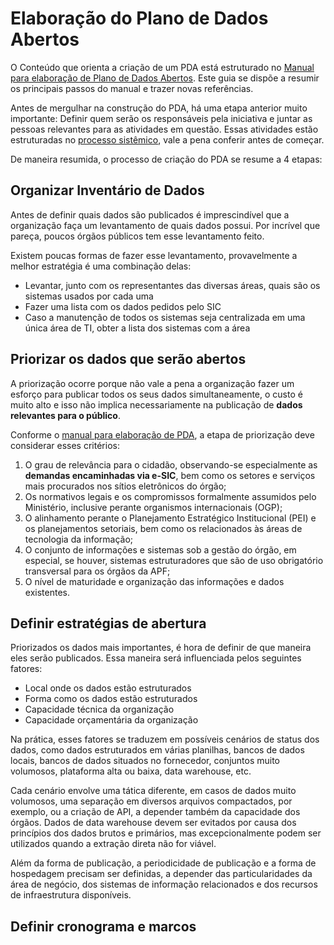 Elaboração do Plano de Dados Abertos
====

O Conteúdo que orienta a criação de um PDA está estruturado no [Manual para elaboração de Plano de Dados Abertos](http://www.planejamento.gov.br/secretarias/upload/Arquivos/governo_aberto/manual_elaboracao_plano_dados_abertos.pdf). Este guia se dispõe a resumir os principais passos do manual e trazer novas referências.

Antes de mergulhar na construção do PDA, há uma etapa anterior muito importante: Definir quem serão os responsáveis pela iniciativa e juntar as pessoas relevantes para as atividades em questão. Essas atividades estão estruturadas no [processo sistêmico](https://github.com/dadosgovbr/kit/blob/master/Processo-sist%C3%AAmico.md), vale a pena conferir antes de começar.

De maneira resumida, o processo de criação do PDA se resume a 4 etapas:

## Organizar Inventário de Dados

Antes de definir quais dados são publicados é imprescindível que a organização faça um levantamento de quais dados possui. Por incrível que pareça, poucos órgãos públicos tem esse levantamento feito.

Existem poucas formas de fazer esse levantamento, provavelmente a melhor estratégia é uma combinação delas:

* Levantar, junto com os representantes das diversas áreas, quais são os sistemas usados por cada uma
* Fazer uma lista com os dados pedidos pelo SIC
* Caso a manutenção de todos os sistemas seja centralizada em uma única área de TI, obter a lista dos sistemas com a área


## Priorizar os dados que serão abertos

A priorização ocorre porque não vale a pena a organização fazer um esforço para publicar todos os seus dados simultaneamente, o custo é muito alto e isso não implica necessariamente na publicação de **dados relevantes para o público**. 

Conforme o [manual para elaboração de PDA](http://www.planejamento.gov.br/secretarias/upload/Arquivos/governo_aberto/manual_elaboracao_plano_dados_abertos.pdf), a etapa de priorização deve considerar esses critérios:

1. O grau de relevância para o cidadão, observando-se especialmente as **demandas encaminhadas via e-SIC**, bem como os setores e serviços mais procurados nos sítios eletrônicos do órgão; 
2. Os normativos legais e os compromissos formalmente assumidos pelo Ministério, inclusive perante organismos internacionais (OGP); 
3. O alinhamento perante o Planejamento Estratégico Institucional (PEI) e os planejamentos setoriais, bem como os relacionados às áreas de tecnologia da informação;
4. O conjunto de informações e sistemas sob a gestão do órgão, em especial, se houver, sistemas estruturadores que são de uso obrigatório transversal para os órgãos da APF;
5. O nível de maturidade e organização das informações e dados existentes.

## Definir estratégias de abertura

Priorizados os dados mais importantes, é hora de definir de que maneira eles serão publicados. Essa maneira será influenciada pelos seguintes fatores:

* Local onde os dados estão estruturados
* Forma como os dados estão estruturados
* Capacidade técnica da organização
* Capacidade orçamentária da organização

Na prática, esses fatores se traduzem em possíveis cenários de status dos dados, como dados estruturados em várias planilhas, bancos de dados locais, bancos de dados situados no fornecedor, conjuntos muito volumosos, plataforma alta ou baixa, data warehouse, etc. 

Cada cenário envolve uma tática diferente, em casos de dados muito volumosos, uma separação em diversos arquivos compactados, por exemplo, ou a criação de API, a depender também da capacidade dos órgãos. Dados de data warehouse devem ser evitados por causa dos princípios dos dados brutos e primários, mas excepcionalmente podem ser utilizados quando a extração direta não for viável.

Além da forma de publicação, a periodicidade de publicação e a forma de hospedagem precisam ser definidas, a depender das particularidades da área de negócio, dos sistemas de informação relacionados e dos recursos de infraestrutura disponíveis.


## Definir cronograma e marcos


